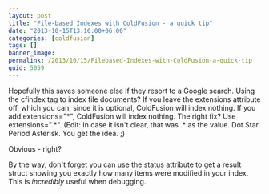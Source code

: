 ```yaml
---
layout: post
title: "File-based Indexes with ColdFusion - a quick tip"
date: "2013-10-15T13:10:00+06:00"
categories: [coldfusion]
tags: []
banner_image: 
permalink: /2013/10/15/Filebased-Indexes-with-ColdFusion-a-quick-tip
guid: 5059
---
```


<p>
Hopefully this saves someone else if they resort to a Google search. Using the cfindex tag to index file documents? If you leave the extensions attribute off, which you can, since it is optional, ColdFusion will index nothing. If you add extensions="*", ColdFusion will index nothing. The right fix? Use extensions=".*". (Edit: In case it isn't clear, that was .* as the value. Dot Star. Period Asterisk. You get the idea. ;)

</p>
<p>
Obvious - right?
</p>
<p>
By the way, don't forget you can use the status attribute to get a result struct showing you exactly how many items were modified in your index. This is <i>incredibly</i> useful when debugging.
</p>